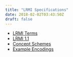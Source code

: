 ```yaml
---
title: "LRMI Specifications"
date: 2018-02-02T03:43:50Z
draft: false
---
```


* [LRMI Terms](lrmi_terms)
* [LRMI 1.1](lrmi_1)
* [Concept Schemes](concept_schemes)
* [Example Encodings](example_encodings)